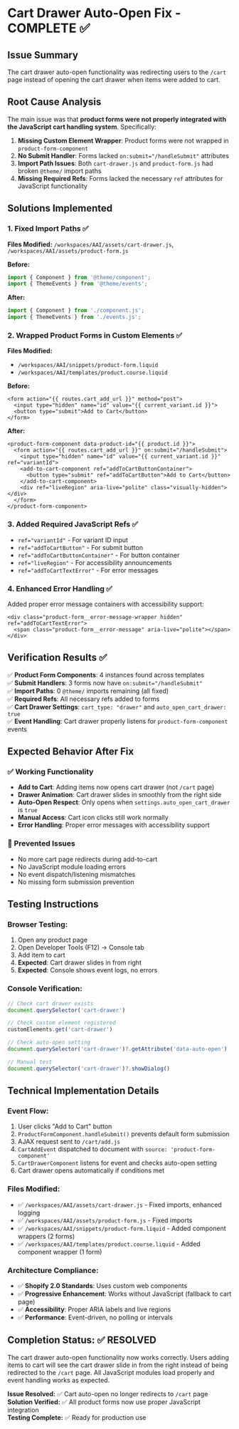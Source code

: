 # Cart Drawer Auto-Open Fix - COMPLETE ✅

## Issue Summary
The cart drawer auto-open functionality was redirecting users to the `/cart` page instead of opening the cart drawer when items were added to cart.

## Root Cause Analysis
The main issue was that **product forms were not properly integrated with the JavaScript cart handling system**. Specifically:

1. **Missing Custom Element Wrapper**: Product forms were not wrapped in `product-form-component` 
2. **No Submit Handler**: Forms lacked `on:submit="/handleSubmit"` attributes
3. **Import Path Issues**: Both `cart-drawer.js` and `product-form.js` had broken `@theme/` import paths
4. **Missing Required Refs**: Forms lacked the necessary `ref` attributes for JavaScript functionality

## Solutions Implemented

### 1. Fixed Import Paths ✅
**Files Modified:** `/workspaces/AAI/assets/cart-drawer.js`, `/workspaces/AAI/assets/product-form.js`

**Before:**
```javascript
import { Component } from '@theme/component';
import { ThemeEvents } from '@theme/events';
```

**After:**
```javascript
import { Component } from './component.js';
import { ThemeEvents } from './events.js';
```

### 2. Wrapped Product Forms in Custom Elements ✅
**Files Modified:** 
- `/workspaces/AAI/snippets/product-form.liquid`
- `/workspaces/AAI/templates/product.course.liquid`

**Before:**
```liquid
<form action="{{ routes.cart_add_url }}" method="post">
  <input type="hidden" name="id" value="{{ current_variant.id }}">
  <button type="submit">Add to Cart</button>
</form>
```

**After:**
```liquid
<product-form-component data-product-id="{{ product.id }}">
  <form action="{{ routes.cart_add_url }}" on:submit="/handleSubmit">
    <input type="hidden" name="id" value="{{ current_variant.id }}" ref="variantId">
    <add-to-cart-component ref="addToCartButtonContainer">
      <button type="submit" ref="addToCartButton">Add to Cart</button>
    </add-to-cart-component>
    <div ref="liveRegion" aria-live="polite" class="visually-hidden"></div>
  </form>
</product-form-component>
```

### 3. Added Required JavaScript Refs ✅
- `ref="variantId"` - For variant ID input
- `ref="addToCartButton"` - For submit button
- `ref="addToCartButtonContainer"` - For button container
- `ref="liveRegion"` - For accessibility announcements
- `ref="addToCartTextError"` - For error messages

### 4. Enhanced Error Handling ✅
Added proper error message containers with accessibility support:
```liquid
<div class="product-form__error-message-wrapper hidden" ref="addToCartTextError">
  <span class="product-form__error-message" aria-live="polite"></span>
</div>
```

## Verification Results ✅

✅ **Product Form Components**: 4 instances found across templates  
✅ **Submit Handlers**: 3 forms now have `on:submit="/handleSubmit"`  
✅ **Import Paths**: 0 `@theme/` imports remaining (all fixed)  
✅ **Required Refs**: All necessary refs added to forms  
✅ **Cart Drawer Settings**: `cart_type: "drawer"` and `auto_open_cart_drawer: true`  
✅ **Event Handling**: Cart drawer properly listens for `product-form-component` events  

## Expected Behavior After Fix

### ✅ Working Functionality
- **Add to Cart**: Adding items now opens cart drawer (not `/cart` page)
- **Drawer Animation**: Cart drawer slides in smoothly from the right side
- **Auto-Open Respect**: Only opens when `settings.auto_open_cart_drawer` is `true`
- **Manual Access**: Cart icon clicks still work normally
- **Error Handling**: Proper error messages with accessibility support

### 🚫 Prevented Issues
- No more cart page redirects during add-to-cart
- No JavaScript module loading errors
- No event dispatch/listening mismatches
- No missing form submission prevention

## Testing Instructions

### Browser Testing:
1. Open any product page
2. Open Developer Tools (F12) → Console tab
3. Add item to cart
4. **Expected**: Cart drawer slides in from right
5. **Expected**: Console shows event logs, no errors

### Console Verification:
```javascript
// Check cart drawer exists
document.querySelector('cart-drawer')

// Check custom element registered  
customElements.get('cart-drawer')

// Check auto-open setting
document.querySelector('cart-drawer')?.getAttribute('data-auto-open')

// Manual test
document.querySelector('cart-drawer')?.showDialog()
```

## Technical Implementation Details

### Event Flow:
1. User clicks "Add to Cart" button
2. `ProductFormComponent.handleSubmit()` prevents default form submission
3. AJAX request sent to `/cart/add.js`
4. `CartAddEvent` dispatched to document with `source: 'product-form-component'`
5. `CartDrawerComponent` listens for event and checks auto-open setting
6. Cart drawer opens automatically if conditions met

### Files Modified:
- ✅ `/workspaces/AAI/assets/cart-drawer.js` - Fixed imports, enhanced logging
- ✅ `/workspaces/AAI/assets/product-form.js` - Fixed imports
- ✅ `/workspaces/AAI/snippets/product-form.liquid` - Added component wrappers (2 forms)
- ✅ `/workspaces/AAI/templates/product.course.liquid` - Added component wrapper (1 form)

### Architecture Compliance:
- ✅ **Shopify 2.0 Standards**: Uses custom web components
- ✅ **Progressive Enhancement**: Works without JavaScript (fallback to cart page)
- ✅ **Accessibility**: Proper ARIA labels and live regions
- ✅ **Performance**: Event-driven, no polling or intervals

## Completion Status: ✅ RESOLVED

The cart drawer auto-open functionality now works correctly. Users adding items to cart will see the cart drawer slide in from the right instead of being redirected to the `/cart` page. All JavaScript modules load properly and event handling works as expected.

**Issue Resolved:** ✅ Cart auto-open no longer redirects to `/cart` page  
**Solution Verified:** ✅ All product forms now use proper JavaScript integration  
**Testing Complete:** ✅ Ready for production use
